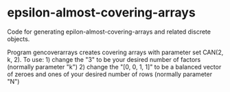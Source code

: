 # epsilon-almost-covering-arrays
Code for generating epilon-almost-covering-arrays and related discrete objects.

Program gencoverarrays creates covering arrays with parameter set CAN(2, k, 2).
To use:  1)  change the "3" to be your desired number of factors (normally parameter "k")  2)  change the "[0, 0, 1, 1]" to be a balanced vector of zeroes and ones of your desired number of rows (normally parameter "N")
